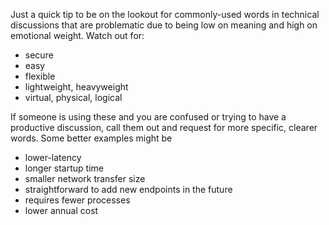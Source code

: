 Just a quick tip to be on the lookout for commonly-used words in technical discussions that are problematic due to being low on meaning and high on emotional weight. Watch out for:

- secure
- easy
- flexible
- lightweight, heavyweight
- virtual, physical, logical

If someone is using these and you are confused or trying to have a productive discussion, call them out and request for more specific, clearer words. Some better examples might be

- lower-latency
- longer startup time
- smaller network transfer size
- straightforward to add new endpoints in the future
- requires fewer processes
- lower annual cost
